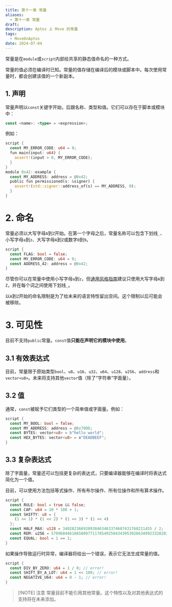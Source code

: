 ```yaml
---
title: 第十一章 常量
aliases:
  - 第十一章 常量
draft: 
description: Aptos 上 Move 的常量
tags:
  - MoveOnAptos
date: 2024-07-04
---
```

常量是在`module`或`script`内部给共享的静态值命名的一种方式。

常量的值必须在编译时已知。常量的值存储在编译后的模块或脚本中。每次使用常量时，都会创建该值的一个新副本。

## 1. 声明

常量声明以`const`关键字开始，后跟名称、类型和值。它们可以存在于脚本或模块中：

```rust
const <name>: <type> = <expression>;
```

例如：

```rust
script {
  const MY_ERROR_CODE: u64 = 0;
  fun main(input: u64) {
    assert!(input > 0, MY_ERROR_CODE);
  }
}
module 0x42::example {
  const MY_ADDRESS: address = @0x42;
  public fun permissioned(s: &signer) {
    assert!(std::signer::address_of(s) == MY_ADDRESS, 0);
  }
}
```

# 2. 命名

常量必须以大写字母`A`到`Z`开始。在第一个字母之后，常量名称可以包含下划线`_`、小写字母`a`到`z`、大写字母`A`到`Z`或数字`0`到`9`。

```rust
script {
  const FLAG: bool = false;
  const MY_ERROR_CODE: u64 = 0;
  const ADDRESS_42: address = @0x42;
}
```

尽管你可以在常量中使用小写字母`a`到`z`，但[通用风格指南](https://aptos.dev/en/build/smart-contracts/book/coding-conventions)建议只使用大写字母`A`到`Z`，并在每个词之间使用下划线`_`。

以`A`到`Z`开始的命名限制是为了给未来的语言特性留出空间。这个限制以后可能会被移除。

# 3. 可见性

目前不支持`public`常量。`const`值**只能在声明它的模块中使用**。

## 3.1 有效表达式

目前，常量限于原始类型`bool`、`u8`、`u16`、`u32`、`u64`、`u128`、`u256`、`address`和`vector<u8>`。未来将支持其他`vector`值（除了“字符串”字面量）。

## 3.2 值

通常，`const`被赋予它们类型的一个简单值或字面量。例如：

```rust
script {
  const MY_BOOL: bool = false;
  const MY_ADDRESS: address = @0x70DD;
  const BYTES: vector<u8> = b"hello world";
  const HEX_BYTES: vector<u8> = x"DEADBEEF";
}
```

## 3.3 复杂表达式

除了字面量，常量还可以包括更复杂的表达式，只要编译器能够在编译时将表达式简化为一个值。

目前，可以使用方法包括等式操作、所有布尔操作、所有位操作和所有算术操作。

```rust
script {
  const RULE: bool = true && false;
  const CAP: u64 = 10 * 100 + 1;
  const SHIFTY: u8 = {
    (1 << 1) * (1 << 2) * (1 << 3) * (1 << 4)
  };
  const HALF_MAX: u128 = 340282366920938463463374607431768211455 / 2;
  const REM: u256 = 57896044618658097711785492504343953926634992332820282019728792003956564819968 % 654321;
  const EQUAL: bool = 1 == 1;
}
```

如果操作导致运行时异常，编译器将给出一个错误，表示它无法生成常量的值。

```rust
script {
  const DIV_BY_ZERO: u64 = 1 / 0; // error!
  const SHIFT_BY_A_LOT: u64 = 1 << 100; // error!
  const NEGATIVE_U64: u64 = 0 - 1; // error!
}
```

>[!NOTE] 注意
>常量目前不能引用其他常量。这个特性以及对其他表达式的支持将在未来添加。
